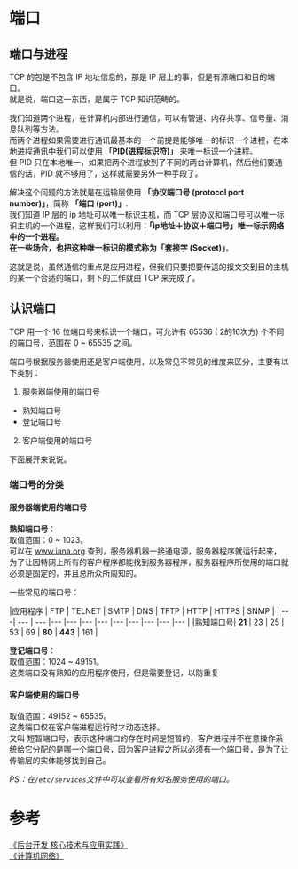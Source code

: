 # 端口
## 端口与进程
TCP 的包是不包含 IP 地址信息的，那是 IP 层上的事，但是有源端口和目的端口。    
就是说，端口这一东西，是属于 TCP 知识范畴的。    

我们知道两个进程，在计算机内部进行通信，可以有管道、内存共享、信号量、消息队列等方法。    
而两个进程如果需要进行通讯最基本的一个前提是能够唯一的标识一个进程，在本地进程通讯中我们可以使用 **「PID(进程标识符)」** 来唯一标识一个进程。    
但 PID 只在本地唯一，如果把两个进程放到了不同的两台计算机，然后他们要通信的话，PID 就不够用了，这样就需要另外一种手段了。    

解决这个问题的方法就是在运输层使用 **「协议端口号 (protocol port number)」**，简称 **「端口 (port)」**.    
我们知道 IP 层的 ip 地址可以唯一标识主机，而 TCP 层协议和端口号可以唯一标识主机的一个进程，这样我们可以利用：**「ip地址＋协议＋端口号」**唯一标示网络中的一个进程。    
在一些场合，也把这种唯一标识的模式称为**「套接字 (Socket)」**。    

这就是说，虽然通信的重点是应用进程，但我们只要把要传送的报文交到目的主机的某一个合适的端口，剩下的工作就由 TCP 来完成了。    

## 认识端口
TCP 用一个 16 位端口号来标识一个端口，可允许有 65536 ( 2的16次方) 个不同的端口号，范围在 0 ~ 65535 之间。    

端口号根据服务器使用还是客户端使用，以及常见不常见的维度来区分，主要有以下类别：

1. 服务器端使用的端口号
  - 熟知端口号
  - 登记端口号
2. 客户端使用的端口号

下面展开来说说。    
### 端口号的分类
#### 服务器端使用的端口号
**熟知端口号**：    
取值范围：0 ~ 1023。    
可以在 www.iana.org 查到，服务器机器一接通电源，服务器程序就运行起来，为了让因特网上所有的客户程序都能找到服务器程序，服务器程序所使用的端口就必须是固定的，并且总所众所周知的。    

一些常见的端口号：    

|应用程序 | FTP | TELNET | SMTP | DNS | TFTP | HTTP | HTTPS | SNMP |
| ---| --- | --- |--- |--- |--- |--- |--- |--- |--- |--- |--- |
|熟知端口号| **21** | 23 | 25 | 53 | 69 | **80** | **443** | 161 |

**登记端口号**：    
取值范围：1024 ~ 49151。    
这类端口没有熟知的应用程序使用，但是需要登记，以防重复

#### 客户端使用的端口号
取值范围：49152 ~ 65535。    
这类端口仅在客户端进程运行时才动态选择。    
又叫 短暂端口号，表示这种端口的存在时间是短暂的，客户进程并不在意操作系统给它分配的是哪一个端口号，因为客户进程之所以必须有一个端口号，是为了让传输层的实体能够找到自己。    

*PS：在`/etc/services`文件中可以查看所有知名服务使用的端口。*

# 参考
[《后台开发 核心技术与应用实践》](https://book.douban.com/subject/26850616/)    
[《计算机网络》](https://book.douban.com/subject/2970300/)